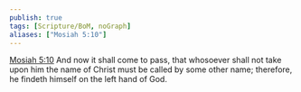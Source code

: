 ```yaml
---
publish: true
tags: [Scripture/BoM, noGraph]
aliases: ["Mosiah 5:10"]
---
```

[Mosiah 5:10](https://churchofjesuschrist.org/study/scriptures/bofm/mosiah/5?lang=eng&id=p10#p10) And now it shall come to pass, that whosoever shall not take upon him the name of Christ must be called by some other name; therefore, he findeth himself on the left hand of God.
